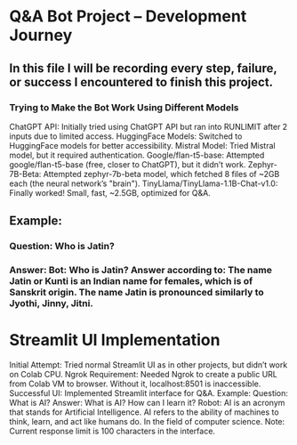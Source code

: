 # Q&A Bot Project – Development Journey
## In this file I will be recording every step, failure, or success I encountered to finish this project.
### Trying to Make the Bot Work Using Different Models
ChatGPT API: Initially tried using ChatGPT API but ran into RUNLIMIT after 2 inputs due to limited access.
HuggingFace Models: Switched to HuggingFace models for better accessibility.
Mistral Model: Tried Mistral model, but it required authentication.
Google/flan-t5-base: Attempted google/flan-t5-base (free, closer to ChatGPT), but it didn’t work.
Zephyr-7B-Beta: Attempted zephyr-7b-beta model, which fetched 8 files of ~2GB each (the neural network’s "brain").
TinyLlama/TinyLlama-1.1B-Chat-v1.0: Finally worked! Small, fast, ~2.5GB, optimized for Q&A.
## Example:
### Question: Who is Jatin?
### Answer: Bot: Who is Jatin? Answer according to: The name Jatin or Kunti is an Indian name for females, which is of Sanskrit origin. The name Jatin is pronounced similarly to Jyothi, Jinny, Jitni.
# Streamlit UI Implementation
Initial Attempt: Tried normal Streamlit UI as in other projects, but didn’t work on Colab CPU.
Ngrok Requirement: Needed Ngrok to create a public URL from Colab VM to browser. Without it, localhost:8501 is inaccessible.
Successful UI: Implemented Streamlit interface for Q&A.
Example:
Question: What is AI?
Answer: What is AI? How can I learn it? Robot: AI is an acronym that stands for Artificial Intelligence. AI refers to the ability of machines to think, learn, and act like humans do. In the field of computer science.
Note: Current response limit is 100 characters in the interface.
